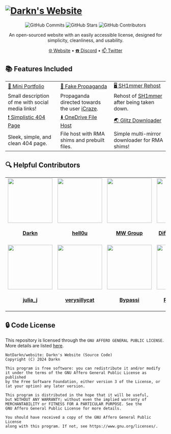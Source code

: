 <h1>
  <a href="https://osu.bio" target="_blank"><img src="https://github.com/NotDarkn/website/assets/73033672/61f75adb-5e24-454b-8c7f-59ca4f32941c" alt="Darkn's Website" width="auto"></a>
</h1>

<p align="center">
  <img 
    src="https://img.shields.io/github/commit-activity/m/NotDarkn/website?style=for-the-badge&logo=GitHub&label=Commits" 
    alt="GitHub Commits" />
  </img>
  <img 
    src="https://img.shields.io/github/stars/NotDarkn/website?style=for-the-badge&logo=GitHub" 
    alt="GitHub Stars" />
  </img>
  <img 
    src="https://img.shields.io/github/contributors/NotDarkn/website?style=for-the-badge&logo=GitHub&color=blue" 
    alt="GitHub Contributors" />
  </img>
</p>
<p align="center">
  An open-sourced website with an easily accessible license, designed for simplicity, cleanliness, and usability.
</p>
<p align="center">
  <a href="https://osu.bio" target="_blank">🌐 Website</a>
  •
  <a href="https://discord.gg/ER8saRhYpg" target="_blank">☎️ Discord</a>
  •
  <a href="https://twitter.com/NotDarkn" target="_blank">📫 Twitter</a>
</p>

## 📚 Features Included

<table>
  <tbody>
    <tr>
      <td>
        <a
          href="https://osu.bio"
          >📖 Mini Portfolio</a
        >
      </td>
      <td>
        <a
          href="https://osu.bio/icraze"
          >📢 Fake Propaganda</a
        >
      </td>
      <td>
        <a
          href="https://osu.bio/sh1mmer"
          >🖥️ SH1mmer Rehost</a
        >
      </td>
    </tr>
    <tr>
      <td>
        Small description of me with social media links!
      </td>
      <td>
        Propaganda directed towards the user 
        <a 
          href="https://icraze.dev"
          >iCraze</a
        >.
      </td>
      <td>
        Rehost of
        <a
          href="https://sh1mmer.me"
          >SH1mmer</a
        >
        after being taken down.
      </td>
    </tr>
    <tr>
      <td>
        <a 
          href="https://osu.bio/404"
          >❗ Simplistic 404 Page</a
        >
      </td>
      <td>
        <a
          href="https://dl.osu.bio"
          >⬇️ OneDrive File Host</a
        >
      </td>
      <td>
        <a 
          href="https://osu.bio/sh1mmer/downloader"
          >🌏 Glitz Downloader</a
        >
      </td>
    </tr>
    <tr>
      <td>
        Sleek, simple, and clean 404 page.
      </td>
      <td>
        File host with RMA shims and prebuilt files.
      </td>
      <td>
        Simple multi-mirror downloader for RMA shims!
      </td>
    </tr>
  </tbody>
</table>

## 🔍 Helpful Contributors
<table id='credit'>
<tr>
  <td id='Darkn'>
  <a href='https://github.com/NotDarkn'>
  <img src='https://github.com/NotDarkn.png' width='140px;'>
</a>
  <h4 align='center'><a href='https://discord.gg/ER8saRhYpg'>Darkn</a></h4>
</td>
  <td id='hell0u'>
  <a href='https://github.com/13waves'>
  <img src='https://github.com/13waves.png' width='140px;'>
</a>
  <h4 align='center'><a href='https://uhhwavee.vercel.app/'>hell0u</a></h4>
</td>
  <td id='MercuryWorkshop'>
  <a href='https://github.com/MercuryWorkshop'>
  <img src='https://github.com/MercuryWorkshop.png' width='140px;'>
</a>
  <h4 align='center'><a href='https://mercurywork.shop'>MW Group</a></h4>
</td>
  <td id='DiffuseHyperion'>
  <a href='https://github.com/DiffuseHyperion'>
  <img src='https://github.com/DiffuseHyperion.png' width='140px;'>
</a>
  <h4 align='center'><a href='https://www.diffusehyperion.me/'>DiffuseHyperion</a></h4>
</td>
  <td id='kxtz'>
  <a href='https://github.com/kxtzownsu'>
  <img src='https://github.com/kxtzownsu.png' width='140px;'>
</a>
  <h4 align='center'><a href='https://kxtz.femboy.vip/'>kxtz</a></h4>
</td>
</tr>

<tr>
  <td id='julia_j'>
  <a href='https://discord.com/users/1039648022084202516'>
  <img src='https://cdn.discordapp.com/avatars/1039648022084202516/39b7a93b8d41bcd0babde43f98f26e0a.webp?size=512' width='140px;'>
</a>
  <h4 align='center'><a href='https://discord.com/users/1039648022084202516'>julia_j</a></h4>
</td>
  <td id='cortex'>
  <a href='https://github.com/verysillycat'>
  <img src='https://github.com/verysillycat.png' width='140px;'>
</a>
  <h4 align='center'><a href='https://e-z.bio/cortex'>verysillycat</a></h4>
</td>
  <td id='bypassi'>
  <a href='https://github.com/bypassiwastaken'>
  <img src='https://github.com/bypassiwastaken.png' width='140px;'>
</a>
  <h4 align='center'><a href='https://bypassi.me'>Bypassi</a></h4>
</td>
  <td id='regalaether'>
  <a href='https://github.com/RegalAether'>
  <img src='https://github.com/RegalAether.png' width='140px;'>
</a>
  <h4 align='center'><a href='https://github.com/RegalAether'>RegalAether</a></h4>
</td>
  <td id='ichitaso'>
  <a href='https://github.com/huaraina'>
  <img src='https://github.com/huaraina.png' width='140px;'>
</a>
  <h4 align='center'><a href='https://discord.com/users/716417518197014538'>Raina</a></h4>
</td>
</tr>
</table>

## 🔒 Code License
This repository is licensed through the `GNU AFFERO GENERAL PUBLIC LICENSE`. More details are listed [here](https://github.com/NotDarkn/website/blob/main/LICENSE). 

```
NotDarkn/website: Darkn's Website (Source Code)
Copyright (C) 2024 Darkn

This program is free software: you can redistribute it and/or modify
it under the terms of the GNU Affero General Public License as published
by the Free Software Foundation, either version 3 of the License, or
(at your option) any later version.

This program is distributed in the hope that it will be useful,
but WITHOUT ANY WARRANTY; without even the implied warranty of
MERCHANTABILITY or FITNESS FOR A PARTICULAR PURPOSE. See the
GNU Affero General Public License for more details.

You should have received a copy of the GNU Affero General Public License
along with this program. If not, see https://www.gnu.org/licenses/.
```
